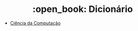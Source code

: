 <h1 align="center"> :open_book: Dicionário</h1>

- [Ciência da Computação](https://github.com/DanielBrito/sturing/blob/master/Dicionario/CienciaDaComputacao.md)